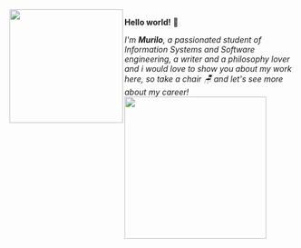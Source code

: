 <img align= "left" src=https://i.pinimg.com/enabled_lo/564x/f5/17/ca/f517ca578e816022f196ad939ecaa273.jpg width=200>

**Hello world!** 🌼<div></div>

*<text align= center;>I'm **Murilo**, a passionated student of Information Systems and Software engineering,*
*a writer and a philosophy lover and i would love to show you about my work here,*
*so take a chair 🪑 and let's see more about my career!*
<img align= "left" src=https://i.pinimg.com/enabled_lo/564x/47/1c/e7/471ce7b6d591a328189506ae6cbb59d6.jpg width=250><div></div>




